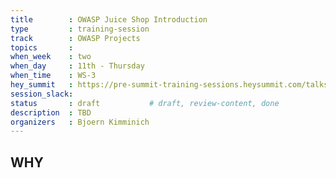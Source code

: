 ```yaml
---
title        : OWASP Juice Shop Introduction
type         : training-session
track        : OWASP Projects
topics       : 
when_week    : two
when_day     : 11th - Thursday
when_time    : WS-3
hey_summit   : https://pre-summit-training-sessions.heysummit.com/talks/owasp-juice-shop-introduction/
session_slack:
status       : draft           # draft, review-content, done
description  : TBD
organizers   : Bjoern Kimminich
---
```


## WHY

